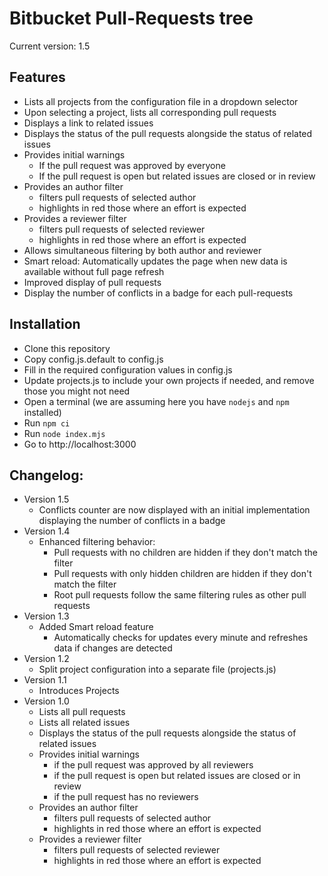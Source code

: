 # Bitbucket Pull-Requests tree

Current version: 1.5

## Features
* Lists all projects from the configuration file in a dropdown selector
* Upon selecting a project, lists all corresponding pull requests
* Displays a link to related issues
* Displays the status of the pull requests alongside the status of related issues
* Provides initial warnings
    * If the pull request was approved by everyone
    * If the pull request is open but related issues are closed or in review
* Provides an author filter
    * filters pull requests of selected author
    * highlights in red those where an effort is expected
* Provides a reviewer filter
    * filters pull requests of selected reviewer
    * highlights in red those where an effort is expected
* Allows simultaneous filtering by both author and reviewer
* Smart reload: Automatically updates the page when new data is available without full page refresh
* Improved display of pull requests
* Display the number of conflicts in a badge for each pull-requests

## Installation
* Clone this repository
* Copy config.js.default to config.js
* Fill in the required configuration values in config.js
* Update projects.js to include your own projects if needed, and remove those you might not need
* Open a terminal (we are assuming here you have `nodejs` and `npm` installed)
* Run `npm ci`
* Run `node index.mjs`
* Go to http://localhost:3000

## Changelog:
* Version 1.5
    * Conflicts counter are now displayed with an initial implementation displaying the number of conflicts in a badge
* Version 1.4
    * Enhanced filtering behavior:
        * Pull requests with no children are hidden if they don't match the filter
        * Pull requests with only hidden children are hidden if they don't match the filter
        * Root pull requests follow the same filtering rules as other pull requests
* Version 1.3
    * Added Smart reload feature
        * Automatically checks for updates every minute and refreshes data if changes are detected
* Version 1.2
    * Split project configuration into a separate file (projects.js)
* Version 1.1
    * Introduces Projects
* Version 1.0
    * Lists all pull requests
    * Lists all related issues
    * Displays the status of the pull requests alongside the status of related issues
    * Provides initial warnings
        * if the pull request was approved by all reviewers
        * if the pull request is open but related issues are closed or in review
        * if the pull request has no reviewers
    * Provides an author filter
        * filters pull requests of selected author
        * highlights in red those where an effort is expected
    * Provides a reviewer filter
        * filters pull requests of selected reviewer
        * highlights in red those where an effort is expected